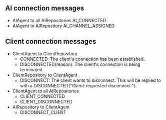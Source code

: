 AI connection messages
----------------------

* AIAgent to all AIRepositories
  AI_CONNECTED
* AIAgent to AIRepository
  AI_CHANNEL_ASSIGNED


Client connection messages
--------------------------

* ClientAgent to ClientRepository
  * CONNECTED: The client's connection has been established.
  * DISCONNECTED(reason): The client's connection is being terminated
* ClientRepository to ClientAgent
  * DISCONNECT: The client wants to disconnect. This will be replied to with a
    DISCONNECTED("Client-requested disconnect.").
* ClientAgent to all AIRepositories
  * CLIENT_CONNECTED
  * CLIENT_DISCONNECTED
* AIRepository to ClientAgent
  * DISCONNECT_CLIENT
